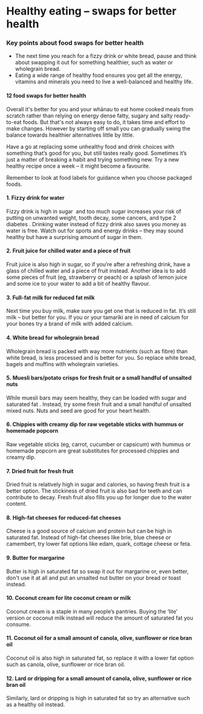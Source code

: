 # Healthy eating – swaps for better health

### Key points about food swaps for better health

- The next time you reach for a fizzy drink or white bread, pause and think about swapping it out for something healthier, such as water or wholegrain bread.
- Eating a wide range of healthy food ensures you get all the energy, vitamins and minerals you need to live a well-balanced and healthy life.

#### 12 food swaps for better health

Overall it's better for you and your whānau to eat home cooked meals from scratch rather than relying on energy dense fatty, sugary and salty ready-to-eat foods. But that's not always easy to do, it takes time and effort to make changes. However by starting off small you can gradually swing the balance towards healthier alternatives little by little.

Have a go at replacing some unhealthy food and drink choices with something that’s good for you, but still tastes really good. Sometimes it’s just a matter of breaking a habit and trying something new. Try a new healthy recipe
once a week – it might become a favourite.

Remember to look at food labels for guidance when you choose packaged foods.

#### 1\. Fizzy drink for water

Fizzy drink is high in sugar
 and too much sugar increases your risk of putting on unwanted weight, tooth decay, some cancers, and type 2 diabetes
. Drinking water instead of fizzy drink also saves you money as water is free. Watch out for sports and energy drinks – they may sound healthy but have a surprising amount of sugar in them.

#### 2\. Fruit juice for chilled water and a piece of fruit

Fruit juice is also high in sugar, so if you’re after a refreshing drink, have a glass of chilled water and a piece of fruit instead. Another idea is to add some pieces of fruit (eg, strawberry or peach) or a splash of lemon juice and some ice to your water to add a bit of healthy flavour.

#### 3\. Full-fat milk for reduced fat milk

Next time you buy milk, make sure you get one that is reduced in fat. It’s still milk – but better for you. If you or your tamariki are in need of calcium for your bones try a brand of milk with added calcium.

#### 4\. White bread for wholegrain bread

Wholegrain bread is packed with way more nutrients (such as fibre) than white bread, is less processed and is better for you. So replace white bread, bagels and muffins with wholegrain varieties.

#### 5. Muesli bars/potato crisps for fresh fruit or a small handful of unsalted nuts

While muesli bars may seem healthy, they can be loaded with sugar and saturated fat
. Instead, try some fresh fruit and a small handful of unsalted mixed nuts. Nuts and seed are good for your heart health.

#### 6\. Chippies with creamy dip for raw vegetable sticks with hummus or homemade popcorn

Raw vegetable sticks (eg, carrot, cucumber or capsicum) with hummus or homemade popcorn are great substitutes for processed chippies and creamy dip.

#### 7. Dried fruit for fresh fruit

Dried fruit is relatively high in sugar and calories, so having fresh fruit is a better option. The stickiness of dried fruit is also bad for teeth and can contribute to decay. Fresh fruit also fills you up for longer due to the water content.

#### 8. High-fat cheeses for reduced-fat cheeses

Cheese is a good source of calcium and protein but can be high in saturated fat. Instead of high-fat cheeses like brie, blue cheese or camembert, try lower fat options like edam, quark, cottage cheese or feta.

#### 9\. Butter for margarine

Butter is high in saturated fat so swap it out for margarine or, even better, don't use it at all and put an unsalted nut butter on your bread or toast instead.

#### 10\. Coconut cream for lite coconut cream or milk

Coconut cream is a staple in many people’s pantries. Buying the ‘lite’ version or coconut milk instead will reduce the amount of saturated fat you consume.

#### 11\. Coconut oil for a small amount of canola, olive, sunflower or rice bran oil

Coconut oil is also high in saturated fat, so replace it with a lower fat option such as canola, olive, sunflower or rice bran oil.

#### 12\. Lard or dripping for a small amount of canola, olive, sunflower or rice bran oil

Similarly, lard or dripping is high in saturated fat so try an alternative such as a healthy oil instead.
